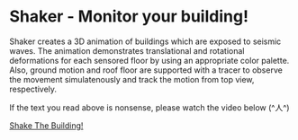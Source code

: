 # Shaker - Monitor your building!

Shaker creates a 3D animation of buildings which are exposed to seismic waves. The animation demonstrates translational and rotational deformations for each sensored floor by using an appropriate color palette. Also, ground motion and roof floor are supported with a tracer to observe the movement simulatenously and track the motion from top view, respectively.

If the text you read above is nonsense, please watch the video below (^人^)

[Shake The Building!](https://youtu.be/8Al7Gz57yFw)
